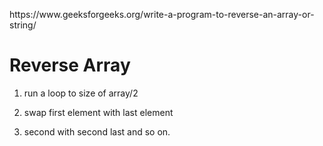 <p>https://www.geeksforgeeks.org/write-a-program-to-reverse-an-array-or-string/</p>

<h1>Reverse Array</h1>


1. run a loop to size of array/2

2. swap first element with last element

3. second with second last and so on.


    
